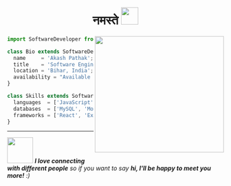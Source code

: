 <h1 align="center"> नमस्ते <span style="margin-left:'5';"><img src="https://emojis.slackmojis.com/emojis/images/1471045866/898/praying.gif?1471045866" width="40"/></span></h1>
<img align='right' src="https://media.giphy.com/media/f3iwJFOVOwuy7K6FFw/giphy.gif" width="300" height="270" />

```js
import SoftwareDeveloper from 'India';

class Bio extends SoftwareDeveloper {
  name     = 'Akash Pathak';
  title    = 'Software Engineer';
  location = 'Bihar, India';
  availability = "Available to hire!!"
}

class Skills extends SoftwareDeveloper {
  languages  = ['JavaScript', 'PHP', 'Python'];
  databases  = ['MySQL', 'MongoDB'];
  frameworks = ['React', 'Express Js', 'Angular'];
}
```


<hr/>

<img src="https://media.giphy.com/media/LnQjpWaON8nhr21vNW/giphy.gif" width="60"> <em><b>I love connecting with different people</b> so if you want to say <b>hi, I'll be happy to meet you more!</b> :)</em>
